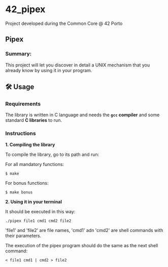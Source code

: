 # 42_pipex
Project developed during the Common Core @ 42 Porto

## Pipex

### Summary:
This project will let you discover in detail a UNIX mechanism that you already know by using it in your program.

## 🛠️ Usage

### Requirements

The library is written in C language and needs the **`gcc` compiler** and some standard **C libraries** to run.

### Instructions

**1. Compiling the library**

To compile the library, go to its path and run:

For all mandatory functions:

```shell
$ make
```

For bonus functions:

```shell
$ make bonus
```

**2. Using it in your terminal**

It should be executed in this way:

```shell
./pipex file1 cmd1 cmd2 file2
```
'file1' and 'file2' are file names, 'cmd1' adn 'cmd2' are shell commands with their parameters.

The execution of the pipex program should do the same as the next shell command:

```shell
< file1 cmd1 | cmd2 > file2
```
